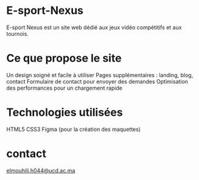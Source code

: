 # E-sport-Nexus
E-sport Nexus est un site web dédié aux jeux vidéo compétitifs et aux tournois.

# Ce que propose le site
Un design soigné et facile à utiliser
Pages supplémentaires : landing, blog, contact
Formulaire de contact pour envoyer des demandes
Optimisation des performances pour un chargement rapide

# Technologies utilisées
HTML5
CSS3
Figma (pour la création des maquettes)

# contact 
elmouhili.h044@ucd.ac.ma
